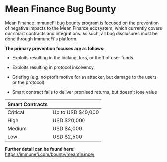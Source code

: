 # Mean Finance Bug Bounty

Mean Finance ImmuneFi bug bounty program is focused on the prevention of negative impacts to the Mean Finance ecosystem, which currently covers our smart contracts and integrations. As such, all bug disclosures must be done through ImmuneFi's platform.

**The primary prevention focuses are as follows:**

- Exploits resulting in the locking, loss, or theft of user funds.

- Exploits resulting in protocol insolvency.

- Griefing (e.g. no profit motive for an attacker, but damage to the users or the protocol)

- Smart contract fails to deliver promised returns, but doesn’t lose value

| **Smart Contracts** |                   |
| ------------------- | ----------------- |
| Critical            | Up to USD $40,000 |
| High                | USD $20,000       |
| Medium              | USD $4,000        |
| Low                 | USD $2,500        |

**Further detail can be found here**: https://immunefi.com/bounty/meanfinance/
